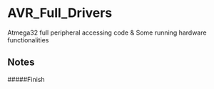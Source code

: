 # AVR_Full_Drivers
Atmega32 full peripheral accessing code &amp; Some running hardware functionalities

## Notes


#####Finish

